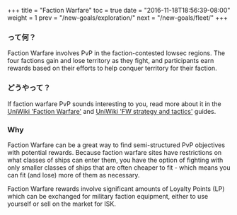 +++ title = "Faction Warfare" toc = true date = "2016-11-18T18:56:39-08:00" weight = 1 prev = "/new-goals/exploration/" next = "/new-goals/fleet/" +++

### って何？

Faction Warfare involves PvP in the faction-contested lowsec regions. The four factions gain and lose territory as they fight, and participants earn rewards based on their efforts to help conquer territory for their faction.

### どうやって？

If faction warfare PvP sounds interesting to you, read more about it in the [UniWiki 'Faction Warfare'](http://wiki.eveuniversity.org/Factional_Warfare) and [UniWiki 'FW strategy and tactics'](http://wiki.eveuniversity.org/Factional_Warfare_strategy_and_tactics) guides.

### Why

Faction Warfare can be a great way to find semi-structured PvP objectives with potential rewards. Because faction warfare sites have restrictions on what classes of ships can enter them, you have the option of fighting with only smaller classes of ships that are often cheaper to fit - which means you can fit (and lose) more of them as necessary.

Faction Warfare rewards involve significant amounts of Loyalty Points (LP) which can be exchanged for military faction equipment, either to use yourself or sell on the market for ISK.